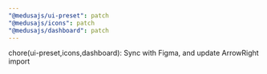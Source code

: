 ```yaml
---
"@medusajs/ui-preset": patch
"@medusajs/icons": patch
"@medusajs/dashboard": patch
---
```


chore(ui-preset,icons,dashboard): Sync with Figma, and update ArrowRight import
